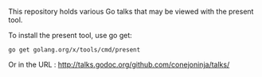 This repository holds various Go talks that may be viewed with the present tool.

To install the present tool, use go get:

	go get golang.org/x/tools/cmd/present

Or in the URL : http://talks.godoc.org/github.com/conejoninja/talks/
